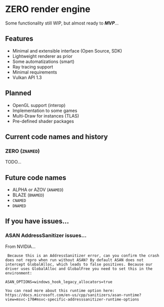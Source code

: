 # ZERO render engine

Some functionality still WIP, but almost ready to ***MVP***...

## Features

- Minimal and extensible interface (Open Source, SDK)
- Lightweight renderer as prior
- Some automatizations (smart)
- Ray tracing support
- Minimal requirements
- Vulkan API 1.3

## Planned

- OpenGL support (interop)
- Implementation to some games
- Multi-Draw for instances (TLAS)
- Pre-defined shader packages

## Current code names and history

### ZERO (`ZNAMED`)

TODO...

## Future code names

- ALPHA or AZOV (`ANAMED`)
- BLAZE (`BNAMED`)
- `CNAMED`
- `DNAMED`

## If you have issues...

### ASAN AddressSanitizer issues...

From NVIDIA...

```
 Because this is an AddressSanitizer error, can you confirm the crash does not repro when run without ASAN? By default ASAN does not intercept GlobalAlloc, which leads to false positives. Because our driver uses GlobalAlloc and GlobalFree you need to set this in the environment:

ASAN_OPTIONS=windows_hook_legacy_allocators=true

You can read more about this runtime option here: https://docs.microsoft.com/en-us/cpp/sanitizers/asan-runtime?view=msvc-170#msvc-specific-addresssanitizer-runtime-options
```
